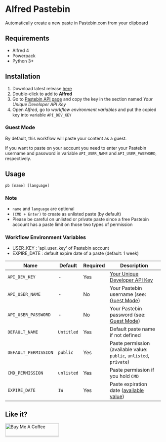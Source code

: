 # Alfred Pastebin
Automatically create a new paste in Pastebin.com from your clipboard


## Requirements
- Alfred 4
- Powerpack
- Python 3+


## Installation
1. Download latest release [here](https://github.com/earthpyy/alfred-pastebin/releases/latest)
2. Double-click to add to **Alfred**
3. Go to [Pastebin API page](https://pastebin.com/doc_api#1) and copy the key in the section named _Your Unique Developer API Key_
4. Open _Alfred_, go to _workflow environment variables_ and put the copied key into variable `API_DEV_KEY`

### Guest Mode
By default, this workflow will paste your content as a guest.

If you want to paste on your account you need to enter your Pastebin username and password in variable `API_USER_NAME` and `API_USER_PASSWORD`, respectively.


## Usage
```
pb [name] [language]
```

### Note
- `name` and `language` are optional
- `(CMD + Enter)` to create as unlisted paste (by default)
- Please be careful on unlisted or private paste since a free Pastebin account has a paste limit on those two types of permission


### Workflow Environment Variables
- USER_KEY : 'api_user_key' of Pastebin account
- EXPIRE_DATE : default expire date of a paste (default: 1 week)

| Name | Default | Required | Description |
| ---- | ------- | -------- | ----------- |
| `API_DEV_KEY` | - | Yes | [Your Unique Developer API Key](https://pastebin.com/doc_api#1) |
| `API_USER_NAME` | - | No | Your Pastebin username (see: [Guest Mode](#guest-mode)) |
| `API_USER_PASSWORD` | - | No | Your Pastebin password (see: [Guest Mode](#guest-mode)) |
| `DEFAULT_NAME` | `Untitled` | Yes | Default paste name if not defined |
| `DEFAULT_PERMISSION` | `public` | Yes | Paste permission (available value: `public`, `unlisted`, `private`) |
| `CMD_PERMISSION` | `unlisted` | Yes | Paste permission if you hold `CMD` |
| `EXPIRE_DATE` | `1W` | Yes | Paste expiration date ([available value](https://pastebin.com/doc_api#6)) |


## Like it?
<a href="https://paypal.me/earthpyy" target="_blank"><img src="https://www.buymeacoffee.com/assets/img/custom_images/orange_img.png" alt="Buy Me A Coffee" style="height: 41px !important;width: 174px !important;box-shadow: 0px 3px 2px 0px rgba(190, 190, 190, 0.5) !important;-webkit-box-shadow: 0px 3px 2px 0px rgba(190, 190, 190, 0.5) !important;" ></a>
